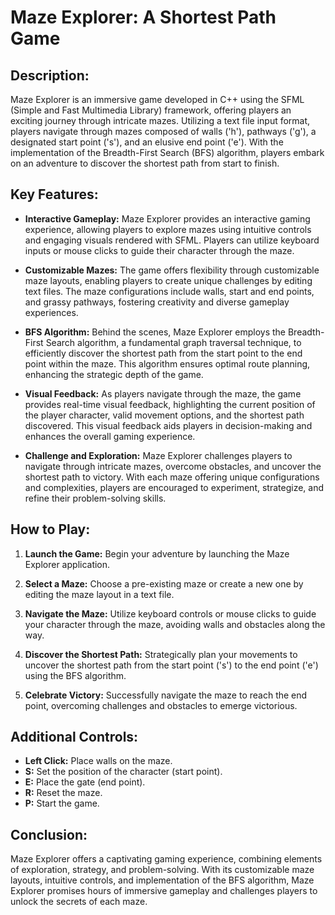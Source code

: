 # Maze Explorer: A Shortest Path Game

## Description:
Maze Explorer is an immersive game developed in C++ using the SFML (Simple and Fast Multimedia Library) framework, offering players an exciting journey through intricate mazes. Utilizing a text file input format, players navigate through mazes composed of walls ('h'), pathways ('g'), a designated start point ('s'), and an elusive end point ('e'). With the implementation of the Breadth-First Search (BFS) algorithm, players embark on an adventure to discover the shortest path from start to finish.

## Key Features:

- **Interactive Gameplay:** Maze Explorer provides an interactive gaming experience, allowing players to explore mazes using intuitive controls and engaging visuals rendered with SFML. Players can utilize keyboard inputs or mouse clicks to guide their character through the maze.

- **Customizable Mazes:** The game offers flexibility through customizable maze layouts, enabling players to create unique challenges by editing text files. The maze configurations include walls, start and end points, and grassy pathways, fostering creativity and diverse gameplay experiences.

- **BFS Algorithm:** Behind the scenes, Maze Explorer employs the Breadth-First Search algorithm, a fundamental graph traversal technique, to efficiently discover the shortest path from the start point to the end point within the maze. This algorithm ensures optimal route planning, enhancing the strategic depth of the game.

- **Visual Feedback:** As players navigate through the maze, the game provides real-time visual feedback, highlighting the current position of the player character, valid movement options, and the shortest path discovered. This visual feedback aids players in decision-making and enhances the overall gaming experience.

- **Challenge and Exploration:** Maze Explorer challenges players to navigate through intricate mazes, overcome obstacles, and uncover the shortest path to victory. With each maze offering unique configurations and complexities, players are encouraged to experiment, strategize, and refine their problem-solving skills.

## How to Play:

1. **Launch the Game:** Begin your adventure by launching the Maze Explorer application.

2. **Select a Maze:** Choose a pre-existing maze or create a new one by editing the maze layout in a text file.

3. **Navigate the Maze:** Utilize keyboard controls or mouse clicks to guide your character through the maze, avoiding walls and obstacles along the way.

4. **Discover the Shortest Path:** Strategically plan your movements to uncover the shortest path from the start point ('s') to the end point ('e') using the BFS algorithm.

5. **Celebrate Victory:** Successfully navigate the maze to reach the end point, overcoming challenges and obstacles to emerge victorious.

## Additional Controls:

- **Left Click:** Place walls on the maze.
- **S:** Set the position of the character (start point).
- **E:** Place the gate (end point).
- **R:** Reset the maze.
- **P:** Start the game.

## Conclusion:

Maze Explorer offers a captivating gaming experience, combining elements of exploration, strategy, and problem-solving. With its customizable maze layouts, intuitive controls, and implementation of the BFS algorithm, Maze Explorer promises hours of immersive gameplay and challenges players to unlock the secrets of each maze.
